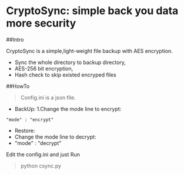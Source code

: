 # CryptoSync: simple back you data more security

##Intro

CryptoSync is a simple,light-weight file backup with AES encryption.
* Sync the whole directory to backup directory,
* AES-256 bit encryption,
* Hash check to skip existed encryped files

##HowTo
>Config.ini is a json file.
* BackUp:
 1.Change the mode line to encrypt:
~~~~
"mode" : "encrypt"
~~~~

* Restore:
 *  Change the mode line to decrypt:
  * "mode" : "decrypt"


Edit the config.ini and just Run 
>python csync.py




